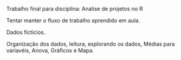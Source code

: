 Trabalho final para disciplina: Analise de projetos no R

Tentar manter o fluxo de trabalho aprendido em aula.

Dados ficticios.

Organização dos dados, leitura, explorando os dados, Médias para variavéis, Anova, Gráficos e Mapa.


